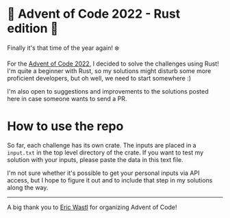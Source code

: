 # 🎄 Advent of Code 2022 - Rust edition 🎄

Finally it's that time of the year again! ❄️

For the [Advent of Code 2022](https://adventofcode.com/), I decided to solve the challenges using Rust! I'm quite a beginner with Rust, so my solutions might disturb some more proficient developers, but oh well, we need to start somewhere :)

I'm also open to suggestions and improvements to the solutions posted here in case someone wants to send a PR.

# How to use the repo

So far, each challenge has its own crate. The inputs are placed in a `input.txt` in the top level directory of the crate. If you want to test my solution with your inputs, please paste the data in this text file.

I'm not sure whether it's possible to get your personal inputs via API access, but I hope to figure it out and to include that step in my solutions along the way.

---

A big thank you to [Eric Wastl](http://was.tl) for organizing Advent of Code!

